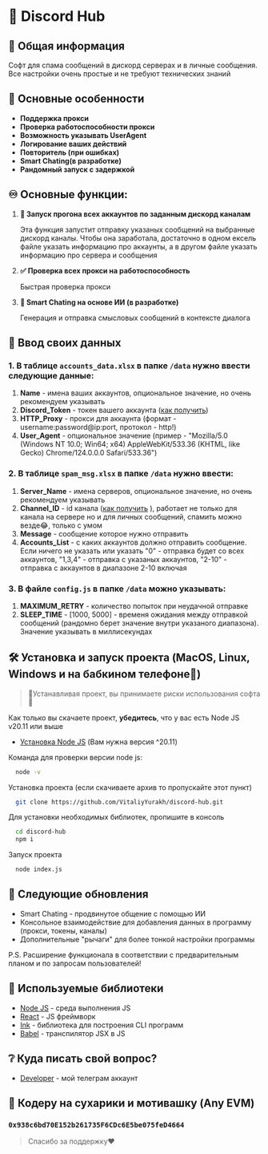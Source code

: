 
# 🤖 Discord Hub

## 🏁 Общая информация

Софт для спама сообщений в дискорд серверах и в личные сообщения. Все настройки очень простые и не требуют технических знаний

## 📌 Основные особенности

* **Поддержка прокси**
* **Проверка работоспособности прокси**
* **Возможность указывать UserAgent**
* **Логирование ваших действий**
* **Повторитель (при ошибках)**
* **Smart Chating(в разработке)**
* **Рандомный запуск с задержкой**

## ♾️ Основные функции:

1. **🚀 Запуск прогона всех аккаунтов по заданным дискорд каналам**

    Эта функция запустит отправку указаных сообщений на выбранные дискорд каналы. Чтобы она заработала, достаточно в одном ексель файле указать информацию про аккаунты, а в другом файле указать информацию про сервера и сообщения

2. **✅ Проверка всех прокси на работоспособность**

    Быстрая проверка прокси

3. **🧠 Smart Chating на основе ИИ (в разработке)**

    Генерация и отправка смысловых сообщений в контексте диалога

## 📄 Ввод своих данных

### 1. В таблице `accounts_data.xlsx` в папке `/data` нужно ввести следующие данные: 
   1. **Name** - имена ваших аккаунтов, опциональное значение, но очень рекомендуем указывать
   2. **Discord_Token** - токен вашего аккаунта ([как получить](https://youtu.be/b2Y8-Z3Wtjo?si=B5M2nzwQJ-kyRrRn))
   3. **HTTP_Proxy** - прокси для аккаунта (формат - username:password@ip:port, протокол - http!)
   4. **User_Agent** - опциональное значение (пример - "Mozilla/5.0 (Windows NT 10.0; Win64; x64) AppleWebKit/533.36 (KHTML, like Gecko) Chrome/124.0.0.0 Safari/533.36")

### 2. В таблице `spam_msg.xlsx` в папке `/data` нужно ввести:
   1. **Server_Name** - имена серверов, опциональное значение, но очень рекомендуем указывать
   2. **Channel_ID** - id канала ([как получить](https://www.youtube.com/watch?v=tJVtH05IGsU) ), работает не только для канала на сервере но и для личных сообщений, спамить можно везде😂, только с умом
   3. **Message** - сообщение которое нужно отправить
   4. **Accounts_List** - с каких аккаунтов должно отправить сообщение. Если ничего не указать или указать "0" - отправка будет со всех аккаунтов, "1,3,4" - отправка с указаных аккаунтов, "2-10" - отправка с аккаунтов в диапазоне 2-10 включая 
### 3. В файле `config.js` в папке `/data` можно указывать:
   1. **MAXIMUM_RETRY** - количество попыток при неудачной отправке
   2. **SLEEP_TIME** - [1000, 5000] - временя ожидания между отправкой сообщений (рандомно берет значение внутри указаного диапазона). Значение указывать в миллисекундах

## 🛠️ Установка и запуск проекта (MacOS, Linux, Windows и на бабкином телефоне👵)

> 🚧Устанавливая проект, вы принимаете риски использования софта🚧

Как только вы скачаете проект, **убедитесь**, что у вас есть Node JS v20.11 или выше

 - [Установка Node JS](https://nodejs.org/en/download/package-manager/) (Вам нужна версия ^20.11)

Команда для проверки версии node js:

```bash
  node -v
```

Установка проекта (если скачиваете архив то пропускайте этот пункт)

```bash
  git clone https://github.com/VitaliyYurakh/discord-hub.git
```

Для установки необходимых библиотек, пропишите в консоль

```bash
  cd discord-hub
  npm i
```

Запуск проекта

```bash
  node index.js
```


## 📜 Следующие обновления

 - Smart Chating - продвинутое общение с помощью ИИ
 - Консольное взаимодействие для добавления данных в программу (прокси, токены, каналы)
 - Дополнительные "рычаги" для более тонкой настройки программы 

 P.S. Расширение функционала в соответствии с предварительным планом и по запросам пользователей!

## 📕 Используемые библиотеки

  - [Node JS](https://nodejs.org/en) - среда выполнения JS
  - [React](https://react.dev/) - JS фреймворк
  - [Ink](https://www.npmjs.com/package/ink) - библиотека для построения CLI программ
  - [Babel](https://babeljs.io/) - транспилятор JSX в JS

## ❔ Куда писать свой вопрос?

- [Developer](https://t.me/i_66_77) - мой телеграм аккаунт

## 🦴 Кодеру на сухарики и мотивашку (Any EVM)

### `0x938c6bd70E152b261735F6CDc6E5be075feD4664`
> Спасибо за поддержку❤️
